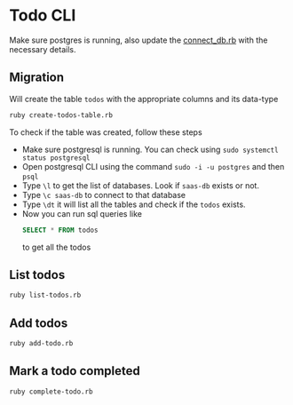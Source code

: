 # Todo CLI

Make sure postgres is running, also update the [connect_db.rb](connect_db.rb) with the necessary details.

## Migration

Will create the table `todos` with the appropriate columns and its data-type
```bash
ruby create-todos-table.rb
```

To check if the table was created, follow these steps

- Make sure postgresql is running. You can check using `sudo systemctl status postgresql`
- Open postgresql CLI using the command `sudo -i -u postgres` and then `psql`
- Type `\l` to get the list of databases. Look if `saas-db` exists or not.
- Type `\c saas-db` to connect to that database
- Type `\dt` it will list all the tables and check if the `todos` exists.
- Now you can run sql queries like
  ```sql
  SELECT * FROM todos
  ```
  to get all the todos

## List todos

```bash
ruby list-todos.rb
```

## Add todos

```bash
ruby add-todo.rb
```

## Mark a todo completed

```bash
ruby complete-todo.rb
```
